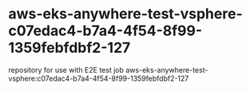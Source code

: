 # aws-eks-anywhere-test-vsphere-c07edac4-b7a4-4f54-8f99-1359febfdbf2-127
repository for use with E2E test job aws-eks-anywhere-test-vsphere:c07edac4-b7a4-4f54-8f99-1359febfdbf2-127
